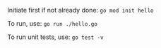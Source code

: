 Initiate first if not already done: `go mod init hello`

To run, use: `go run ./hello.go`  

To run unit tests, use: `go test -v`  
